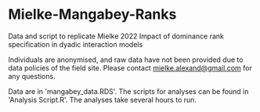 # Mielke-Mangabey-Ranks
 Data and script to replicate Mielke 2022 Impact of dominance rank specification in dyadic interaction models

Individuals are anonymised, and raw data have not been provided due to data policies of the field site. Please contact mielke.alexand@gmail.com for any questions.

Data are in 'mangabey_data.RDS'. The scripts for analyses can be found in 'Analysis Script.R'. The analyses take several hours to run.
